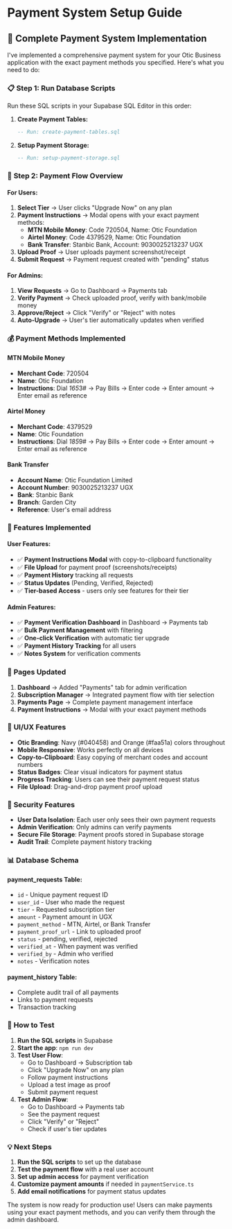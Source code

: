 # Payment System Setup Guide

## 🚀 **Complete Payment System Implementation**

I've implemented a comprehensive payment system for your Otic Business application with the exact payment methods you specified. Here's what you need to do:

### 📋 **Step 1: Run Database Scripts**

Run these SQL scripts in your Supabase SQL Editor in this order:

1. **Create Payment Tables:**
   ```sql
   -- Run: create-payment-tables.sql
   ```

2. **Setup Payment Storage:**
   ```sql
   -- Run: setup-payment-storage.sql
   ```

### 🎯 **Step 2: Payment Flow Overview**

#### **For Users:**
1. **Select Tier** → User clicks "Upgrade Now" on any plan
2. **Payment Instructions** → Modal opens with your exact payment methods:
   - **MTN Mobile Money**: Code 720504, Name: Otic Foundation
   - **Airtel Money**: Code 4379529, Name: Otic Foundation  
   - **Bank Transfer**: Stanbic Bank, Account: 9030025213237 UGX
3. **Upload Proof** → User uploads payment screenshot/receipt
4. **Submit Request** → Payment request created with "pending" status

#### **For Admins:**
1. **View Requests** → Go to Dashboard → Payments tab
2. **Verify Payment** → Check uploaded proof, verify with bank/mobile money
3. **Approve/Reject** → Click "Verify" or "Reject" with notes
4. **Auto-Upgrade** → User's tier automatically updates when verified

### 💰 **Payment Methods Implemented**

#### **MTN Mobile Money**
- **Merchant Code**: 720504
- **Name**: Otic Foundation
- **Instructions**: Dial *165*3# → Pay Bills → Enter code → Enter amount → Enter email as reference

#### **Airtel Money**
- **Merchant Code**: 4379529
- **Name**: Otic Foundation
- **Instructions**: Dial *185*9# → Pay Bills → Enter code → Enter amount → Enter email as reference

#### **Bank Transfer**
- **Account Name**: Otic Foundation Limited
- **Account Number**: 9030025213237 UGX
- **Bank**: Stanbic Bank
- **Branch**: Garden City
- **Reference**: User's email address

### 🔧 **Features Implemented**

#### **User Features:**
- ✅ **Payment Instructions Modal** with copy-to-clipboard functionality
- ✅ **File Upload** for payment proof (screenshots/receipts)
- ✅ **Payment History** tracking all requests
- ✅ **Status Updates** (Pending, Verified, Rejected)
- ✅ **Tier-based Access** - users only see features for their tier

#### **Admin Features:**
- ✅ **Payment Verification Dashboard** in Dashboard → Payments tab
- ✅ **Bulk Payment Management** with filtering
- ✅ **One-click Verification** with automatic tier upgrade
- ✅ **Payment History Tracking** for all users
- ✅ **Notes System** for verification comments

### 📱 **Pages Updated**

1. **Dashboard** → Added "Payments" tab for admin verification
2. **Subscription Manager** → Integrated payment flow with tier selection
3. **Payments Page** → Complete payment management interface
4. **Payment Instructions** → Modal with your exact payment methods

### 🎨 **UI/UX Features**

- **Otic Branding**: Navy (#040458) and Orange (#faa51a) colors throughout
- **Mobile Responsive**: Works perfectly on all devices
- **Copy-to-Clipboard**: Easy copying of merchant codes and account numbers
- **Status Badges**: Clear visual indicators for payment status
- **Progress Tracking**: Users can see their payment request status
- **File Upload**: Drag-and-drop payment proof upload

### 🔐 **Security Features**

- **User Data Isolation**: Each user only sees their own payment requests
- **Admin Verification**: Only admins can verify payments
- **Secure File Storage**: Payment proofs stored in Supabase storage
- **Audit Trail**: Complete payment history tracking

### 📊 **Database Schema**

#### **payment_requests Table:**
- `id` - Unique payment request ID
- `user_id` - User who made the request
- `tier` - Requested subscription tier
- `amount` - Payment amount in UGX
- `payment_method` - MTN, Airtel, or Bank Transfer
- `payment_proof_url` - Link to uploaded proof
- `status` - pending, verified, rejected
- `verified_at` - When payment was verified
- `verified_by` - Admin who verified
- `notes` - Verification notes

#### **payment_history Table:**
- Complete audit trail of all payments
- Links to payment requests
- Transaction tracking

### 🚀 **How to Test**

1. **Run the SQL scripts** in Supabase
2. **Start the app**: `npm run dev`
3. **Test User Flow**:
   - Go to Dashboard → Subscription tab
   - Click "Upgrade Now" on any plan
   - Follow payment instructions
   - Upload a test image as proof
   - Submit payment request
4. **Test Admin Flow**:
   - Go to Dashboard → Payments tab
   - See the payment request
   - Click "Verify" or "Reject"
   - Check if user's tier updates

### 💡 **Next Steps**

1. **Run the SQL scripts** to set up the database
2. **Test the payment flow** with a real user account
3. **Set up admin access** for payment verification
4. **Customize payment amounts** if needed in `paymentService.ts`
5. **Add email notifications** for payment status updates

The system is now ready for production use! Users can make payments using your exact payment methods, and you can verify them through the admin dashboard.

